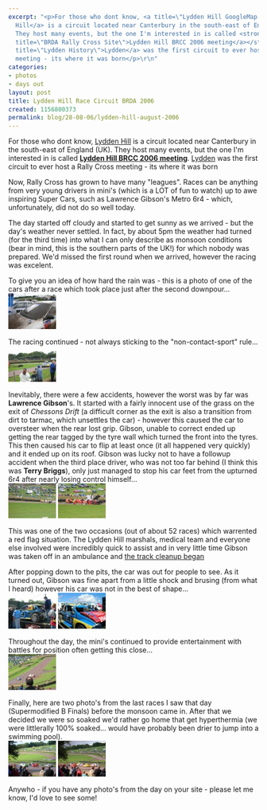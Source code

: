 ```yaml
---
excerpt: "<p>For those who dont know, <a title=\"Lydden Hill GoogleMap Link\" href=\"http://maps.google.co.uk/maps?f=q&hl=en&sll=51.177971,1.188669&sspn=0.01738,0.054245&q=Lydden+Race+Circuit&ie=UTF8&cid=51177971,1188669,17166188367421596284&li=lmd&z=14&om=1&iwloc=A\">Lydden
  Hill</a> is a circuit located near Canterbury in the south-east of England (UK).
  They host many events, but the one I'm interested in is called <strong><a href=\"http://www.rallycrossuk.com/\"
  title=\"BRDA Rally Cross Site\">Lydden Hill BRCC 2006 meeting</a></strong>. <a href=\"http://www.rallycrossuk.com/circuits/lydden.html\"
  title=\"Lydden History\">Lydden</a> was the first circuit to ever host a Rally Cross
  meeting - its where it was born</p>\r\n"
categories:
- photos
- days out
layout: post
title: Lydden Hill Race Circuit BRDA 2006
created: 1156800373
permalink: blog/28-08-06/lydden-hill-august-2006
---
```

<p>For those who dont know, <a title="Lydden Hill GoogleMap Link" href="http://maps.google.co.uk/maps?f=q&hl=en&sll=51.177971,1.188669&sspn=0.01738,0.054245&q=Lydden+Race+Circuit&ie=UTF8&cid=51177971,1188669,17166188367421596284&li=lmd&z=14&om=1&iwloc=A">Lydden Hill</a> is a circuit located near Canterbury in the south-east of England (UK). They host many events, but the one I'm interested in is called <strong><a href="http://www.rallycrossuk.com/" title="BRDA Rally Cross Site">Lydden Hill BRCC 2006 meeting</a></strong>. <a href="http://www.rallycrossuk.com/circuits/lydden.html" title="Lydden History">Lydden</a> was the first circuit to ever host a Rally Cross meeting - its where it was born</p>
<!--break-->
<p>Now, Rally Cross has grown to have many "leagues". Races can be anything from very young drivers in mini's (which is a LOT of fun to watch) up to awe inspiring Super Cars, such as Lawrence Gibson's Metro 6r4 - which, unfortunately, did not do so well today.</p>
<p>The day started off cloudy and started to get sunny as we arrived - but the day's weather never settled. In fact, by about 5pm the weather had turned (for the third time) into what I can only describe as monsoon conditions (bear in mind, this is the southern parts of the UK!) for which nobody was prepared. We'd missed the first round when we arrived, however the racing was excelent.</p>
<p>To give you an idea of how hard the rain was - this is a photo of one of the cars after a race which took place just after the second downpour&hellip;<br/>
<a class="imagefield-fancybox" rel="lydden-gallery" href="/sites/thingy-ma-jig.co.uk/files/images/lydden-2006a1.jpg" title="Dirty Car!"><img src="/sites/thingy-ma-jig.co.uk/files/images/lydden-2006a1.thumbnail.jpg" alt="Dirty Car Thumbnail" /></a></p>
<p>The racing continued - not always sticking to the "non-contact-sport" rule&hellip;<br/>
<a class="imagefield-fancybox" rel="lydden-gallery" href="/sites/thingy-ma-jig.co.uk/files/images/lydden-2006a2.jpg" title="Door to Door Racing!"><img src="/sites/thingy-ma-jig.co.uk/files/images/lydden-2006a2.thumbnail.jpg" alt="Door to Door Racing Thumbnail" /></a></p>
<p>Inevitably, there were a few accidents, however the worst was by far was <strong>Lawrence Gibson</strong>'s. It started with a fairly innocent use of the grass on the exit of <em>Chessons Drift</em> (a difficult corner as the exit is also a transition from dirt to tarmac, which unsettles the car) - however this caused the car to oversteer when the rear lost grip. Gibson, unable to correct ended up getting the rear tagged by the tyre wall which turned the front into the tyres. This then caused his car to flip at least once (it all happened very quickly) and it ended up on its roof. Gibson was lucky not to have a followup accident when the third place driver, who was not too far behind (I think this was <strong>Terry Briggs</strong>), only just managed to stop his car feet from the upturned 6r4 after nearly losing control himself&hellip;<br/>
<a class="imagefield-fancybox" rel="lydden-gallery" href="/sites/thingy-ma-jig.co.uk/files/images/lydden-2006a3.jpg" title="Briggs checks on Gibson"><img src="/sites/thingy-ma-jig.co.uk/files/images/lydden-2006a3.thumbnail.jpg" alt="Briggs checks on Gibson Thumbnail" /></a> <a class="imagefield-fancybox" href="/sites/thingy-ma-jig.co.uk/files/images/lydden-2006a4.jpg" title="Post Accident Cleanup"><img src="/sites/thingy-ma-jig.co.uk/files/images/lydden-2006a4.thumbnail.jpg" alt="Post Accident Cleanup Thumbnail" /></a></p>
<p>This was one of the two occasions (out of about 52 races) which warrented a red flag situation. The Lydden Hill marshals, medical team and everyone else involved were incredibly quick to assist and in very little time Gibson was taken off in an ambulance and <a href="/blog/images/lydden-autumn-2006/post-accident-cleanup" title="Post accident cleanup">the track cleanup began</a></p>
<p>After popping down to the pits, the car was out for people to see. As it turned out, Gibson was fine apart from a little shock and brusing (from what I heard) however his car was not in the best of shape&hellip;<br>
<a class="imagefield-fancybox" rel="lydden-gallery" href="/sites/thingy-ma-jig.co.uk/files/images/lydden-2006a5.jpg" title="Rear View"><img src="/sites/thingy-ma-jig.co.uk/files/images/lydden-2006a5.thumbnail.jpg" alt="Rear View Thumbnail" /></a> <a class="imagefield-fancybox" rel="lydden-gallery" href="/sites/thingy-ma-jig.co.uk/files/images/lydden-2006a6.jpg" title="Front View"><img src="/sites/thingy-ma-jig.co.uk/files/images/lydden-2006a6.thumbnail.jpg" alt="Front View Thumbnail" /></a></p>
<p>Throughout the day, the mini's continued to provide entertainment with battles for position often getting this close&hellip;<br/>
<a class="imagefield-fancybox" rel="lydden-gallery" href="/sites/thingy-ma-jig.co.uk/files/images/lydden-2006a7.jpg" title="Door to Door anyone?"><img src="/sites/thingy-ma-jig.co.uk/files/images/lydden-2006a7.thumbnail.jpg" alt="Mini Entertainment" /></a></p>
<p>Finally, here are two photo's from the last races I saw that day (Supermodified B Finals) before the monsoon came in. After that we decided we were so soaked we'd rather go home that get hyperthermia (we were littlerally 100% soaked&hellip; would have probably been drier to jump into a swimming pool).<br/>
<a class="imagefield-fancybox" rel="lydden-gallery" href="/sites/thingy-ma-jig.co.uk/files/images/lydden-2006a8.jpg" title="Supermodified B Final 1"><img src="/sites/thingy-ma-jig.co.uk/files/images/lydden-2006a8.thumbnail.jpg" alt="Supermodified B Final 1 Thumbnail" /></a> <a class="imagefield-fancybox" rel="lydden-gallery" href="/sites/thingy-ma-jig.co.uk/files/images/lydden-2006a9.jpg" title="Supermodified B Final 2"><img src="/sites/thingy-ma-jig.co.uk/files/images/lydden-2006a9.thumbnail.jpg" alt="Supermodified B Final 2 Thumbnail" /></a> 
</p>
<p>Anywho - if you have any photo's from the day on your site - please let me know, I'd love to see some!</p>

